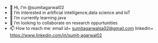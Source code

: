 - 👋 Hi, I’m @sumitagarwal02
- 👀 I’m interested in artificial intelligence,data science and IoT
- 🌱 I’m currently learning java
- 💞️ I’m looking to collaborate on research oppurtunities
- 📫 How to reach me: email id= sumitagarwalsa02@gmail.com linkedin= https://www.linkedin.com/in/sumit-agarwal02 

<!---
sumitagarwal02/sumitagarwal02 is a ✨ special ✨ repository because its `README.md` (this file) appears on your GitHub profile.
You can click the Preview link to take a look at your changes.
--->
